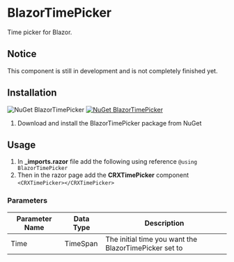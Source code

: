 # BlazorTimePicker
Time picker for Blazor.

## Notice
This component is still in development and is not completely finished yet.

## Installation
![NuGet BlazorTimePicker](https://img.shields.io/nuget/dt/BlazorTimePicker.svg)
[![NuGet BlazorTimePicker](https://img.shields.io/nuget/dt/BlazorTimePicker.svg)](https://www.nuget.org/packages/BlazorTimePicker)

1. Download and install the BlazorTimePicker package from NuGet

## Usage
1. In **_imports.razor** file add the following using reference `@using BlazorTimePicker`
1. Then in the razor page add the **CRXTimePicker** component `<CRXTimePicker></CRXTimePicker>`

### Parameters

Parameter Name|Data Type|Description
--------------|---------|-----------
Time|TimeSpan|The initial time you want the BlazorTimePicker set to
